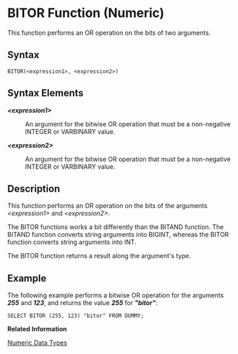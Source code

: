 <!-- loio8c10a2303bc34150921debf745c25fe6 -->

# BITOR Function \(Numeric\)

This function performs an OR operation on the bits of two arguments.



## Syntax

```
BITOR(<expression1>, <expression2>)
```



## Syntax Elements


<dl>
<dt><b>

*<expression1\>*

</b></dt>
<dd>

An argument for the bitwise OR operation that must be a non-negative INTEGER or VARBINARY value.



</dd><dt><b>

*<expression2\>*

</b></dt>
<dd>

An argument for the bitwise OR operation that must be a non-negative INTEGER or VARBINARY value.



</dd>
</dl>



## Description

This function performs an OR operation on the bits of the arguments *<expression1\>* and *<expression2\>*.

The BITOR functions works a bit differently than the BITAND function. The BITAND function converts string arguments into BIGINT, whereas the BITOR function converts string arguments into INT.

The BITOR function returns a result along the argument's type.



## Example

The following example performs a bitwise OR operation for the arguments ***255*** and ***123***, and returns the value ***255*** for ***"bitor"***:

```
SELECT BITOR (255, 123) "bitor" FROM DUMMY;
```

**Related Information**  


[Numeric Data Types](../numeric-data-types-4ee2f26.md "Numeric data types are used to store numeric information.")


